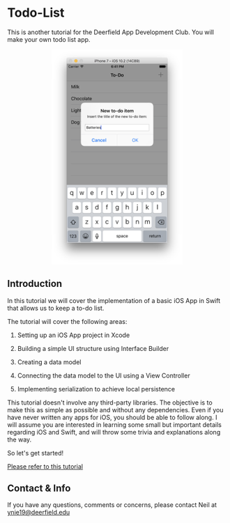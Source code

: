 # Todo-List

This is another tutorial for the Deerfield App Development Club. You will make your own todo list app. 

<p align="center">
  <img src="./Media/screenshot_24.png" alt="drawing" width="300" />
</p>

## Introduction

In this tutorial we will cover the implementation of a basic iOS App in Swift that allows us to keep a to-do list.


The tutorial will cover the following areas:

1. Setting up an iOS App project in Xcode

2. Building a simple UI structure using Interface Builder

3. Creating a data model

4. Connecting the data model to the UI using a View Controller

5. Implementing serialization to achieve local persistence

This tutorial doesn't involve any third-party libraries. The objective is to make this as simple as possible and without any dependencies. Even if you have never written any apps for iOS, you should be able to follow along. I will assume you are interested in learning some small but important details regarding iOS and Swift, and will throw some trivia and explanations along the way.

So let's get started!

[Please refer to this tutorial](https://www.brunophilipe.com/blog/articles/swift-tutorial-mytodo/)

## Contact & Info

If you have any questions, comments or concerns, please contact Neil at ynie19@deerfield.edu